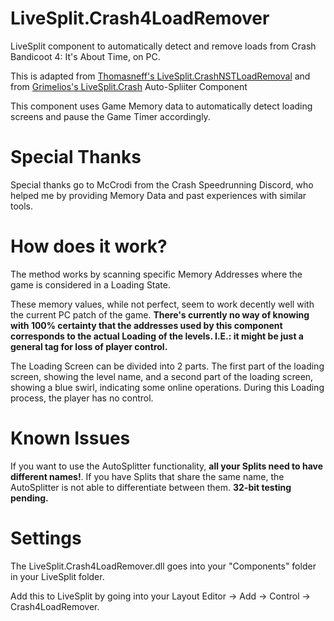 # LiveSplit.Crash4LoadRemover
LiveSplit component to automatically detect and remove loads from Crash Bandicoot 4: It's About Time, on PC.

This is adapted from [Thomasneff's LiveSplit.CrashNSTLoadRemoval](https://github.com/thomasneff/LiveSplit.CrashNSTLoadRemoval "Thomasneff's LiveSplit.CrashNSTLoadRemoval")
and from [Grimelios's LiveSplit.Crash](https://github.com/Grimelios/LiveSplit.Crash "Grimelios's LiveSplit.Crash") Auto-Spliiter Component

This component uses Game Memory data to automatically detect loading screens and pause the Game Timer accordingly.


# Special Thanks
Special thanks go to McCrodi from the Crash Speedrunning Discord, who helped me by providing Memory Data and past experiences with similar tools.

# How does it work?
The method works by scanning specific Memory Addresses where the game is considered in a Loading State.

These memory values, while not perfect, seem to work decently well with the current PC patch of the game. 
**There's currently no way of knowing with 100% certainty that the addresses used by this component corresponds to the actual Loading of the levels. I.E.: it might be just a general tag for loss of player control.**

The Loading Screen can be divided into 2 parts.
The first part of the loading screen, showing the level name, and a second part of the loading screen, showing a blue swirl, indicating some online operations.
During this Loading process, the player has no control.

# Known Issues
If you want to use the AutoSplitter functionality, **all your Splits need to have different names!**. If you have Splits that share the same name, the AutoSplitter is not able to differentiate between them.
**32-bit testing pending.**


# Settings
The LiveSplit.Crash4LoadRemover.dll goes into your "Components" folder in your LiveSplit folder.

Add this to LiveSplit by going into your Layout Editor -> Add -> Control -> Crash4LoadRemover.

